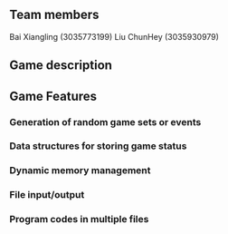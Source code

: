 ## Team members

Bai Xiangling (3035773199)
Liu ChunHey (3035930979)

## Game description


## Game Features
### Generation of random game sets or events

### Data structures for storing game status

### Dynamic memory management

### File input/output

### Program codes in multiple files
